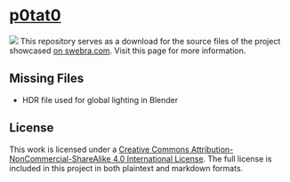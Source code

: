 # [p0tat0](https://swebra.com/projects/p0tat0/)
![](p0tat0.png)
This repository serves as a download for the source files of the project showcased [on swebra.com](https://swebra.com/projects/p0tat0/). Visit this page for more information.

## Missing Files
- HDR file used for global lighting in Blender

## License
This work is licensed under a [Creative Commons Attribution-NonCommercial-ShareAlike 4.0 International License](https://creativecommons.org/licenses/by-nc-sa/4.0/). The full license is included in this project in both plaintext and markdown formats.
